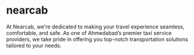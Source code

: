 # nearcab
At Nearcab, we're dedicated to making your travel experience seamless, comfortable, and safe. As one of Ahmedabad’s premier taxi service providers, we take pride in offering you top-notch transportation solutions tailored to your needs.
